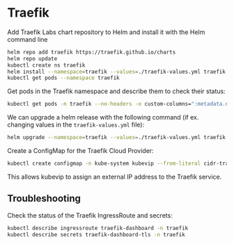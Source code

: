 # Traefik

Add Traefik Labs chart repository to Helm and install it with the Helm command line

```bash
helm repo add traefik https://traefik.github.io/charts
helm repo update
kubectl create ns traefik
helm install --namespace=traefik --values=./traefik-values.yml traefik traefik/traefik
kubectl get pods --namespace traefik
```

Get pods in the Traefik namespace and describe them to check their status:

```bash
kubectl get pods -n traefik --no-headers -o custom-columns=":metadata.name" | xargs -I {} kubectl describe pod {} -n traefik
```

We can upgrade a helm release with the following command (if ex. changing values in the `traefik-values.yml` file):

```bash
helm upgrade --namespace=traefik --values=./traefik-values.yml traefik traefik/traefik
```

Create a ConfigMap for the Traefik Cloud Provider:

```bash
kubectl create configmap -n kube-system kubevip --from-literal cidr-traefik=192.168.1.20/32
```

This allows kubevip to assign an external IP address to the Traefik service.

## Troubleshooting

Check the status of the Traefik IngressRoute and secrets:

```bash
kubectl describe ingressroute traefik-dashboard -n traefik
kubectl describe secrets traefik-dashboard-tls -n traefik
```
